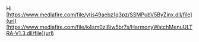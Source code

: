 Hi
[https://www.mediafire.com/file/ytjs49aebz1q3pz/SSMPubV5ByZinx.dll/file](url)
[https://www.mediafire.com/file/k4sm0zl8iw5br7s/HarmonyWatchMenuULTRA-V1.3.dll/file](url)
